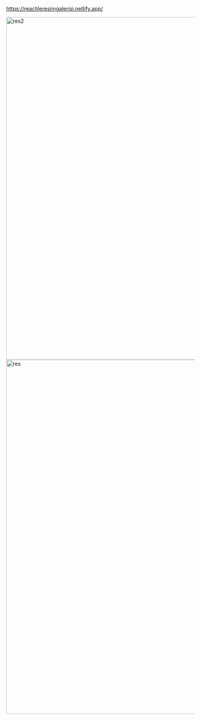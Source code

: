 https://reactileresimgalerisi.netlify.app/

<img width="913" alt="res2" src="https://user-images.githubusercontent.com/96357374/214280225-16f288ea-f9d5-4362-b9ca-9f214447e41b.png">

<img width="944" alt="res" src="https://user-images.githubusercontent.com/96357374/214280383-4dda2345-a93a-4090-bcff-d10c3643c072.png">
